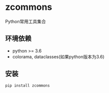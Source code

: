 # zcommons

Python常用工具集合

## 环境依赖

+ python >= 3.6
+ colorama, dataclasses(如果python版本为3.6)

## 安装

```shell
pip install zcommons
```